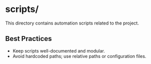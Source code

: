 # scripts/
This directory contains automation scripts related to the project.

## Best Practices
- Keep scripts well-documented and modular.
- Avoid hardcoded paths; use relative paths or configuration files.
